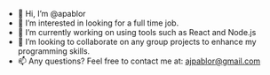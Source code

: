 - 👋 Hi, I’m @apablor
- 👀 I’m interested in looking for a full time job.
- 🌱 I’m currently working on using tools such as React and Node.js 
- 💞️ I’m looking to collaborate on any group projects to enhance my programming skills. 
- 📫 Any questions? Feel free to contact me at: ajpablor@gmail.com

